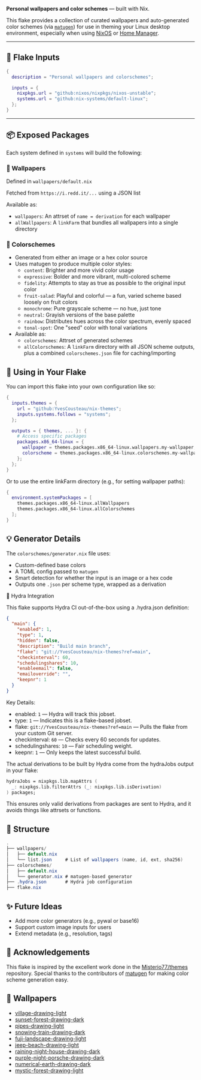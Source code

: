 **Personal wallpapers and color schemes** — built with Nix.

This flake provides a collection of curated wallpapers and auto-generated color schemes (via [`matugen`](https://github.com/InverseGood/matugen)) for use in theming your Linux desktop environment, especially when using [NixOS](https://nixos.org) or [Home Manager](https://nix-community.github.io/home-manager/).

---

## 🧩 Flake Inputs

```nix
{
  description = "Personal wallpapers and colorschemes";

  inputs = {
    nixpkgs.url = "github:nixos/nixpkgs/nixos-unstable";
    systems.url = "github:nix-systems/default-linux";
  };
}
```

---

## 📦 Exposed Packages

Each system defined in `systems` will build the following:

### 🎨 Wallpapers

Defined in `wallpapers/default.nix`

Fetched from `https://i.redd.it/...` using a JSON list

Available as:

- `wallpapers`: An attrset of `name = derivation` for each wallpaper
- `allWallpapers`: A `linkFarm` that bundles all wallpapers into a single directory

### 🌈 Colorschemes

- Generated from either an image or a hex color source
- Uses matugen to produce multiple color styles:
  - `content`: Brighter and more vivid color usage
  - `expressive`: Bolder and more vibrant, multi-colored scheme
  - `fidelity`: Attempts to stay as true as possible to the original input color
  - `fruit-salad`: Playful and colorful — a fun, varied scheme based loosely on fruit colors
  - `monochrome`: Pure grayscale scheme — no hue, just tone
  - `neutral`: Grayish versions of the base palette
  - `rainbow`: Distributes hues across the color spectrum, evenly spaced
  - `tonal-spot`: One "seed" color with tonal variations
- Available as:
  - `colorschemes`: Attrset of generated schemes
  - `allColorschemes`: A `linkFarm` directory with all JSON scheme outputs, plus a combined `colorschemes.json` file for caching/importing

## 🔧 Using in Your Flake

You can import this flake into your own configuration like so:

```nix
{
  inputs.themes = {
    url = "github:YvesCousteau/nix-themes";
    inputs.systems.follows = "systems";
  };

  outputs = { themes, ... }: {
    # Access specific packages
    packages.x86_64-linux = {
      wallpaper = themes.packages.x86_64-linux.wallpapers.my-wallpaper;
      colorscheme = themes.packages.x86_64-linux.colorschemes.my-wallpaper;
    };
  };
}
```

Or to use the entire linkFarm directory (e.g., for setting wallpaper paths):

```nix
{
  environment.systemPackages = [
    themes.packages.x86_64-linux.allWallpapers
    themes.packages.x86_64-linux.allColorschemes
  ];
}
```

## 💡 Generator Details

The `colorschemes/generator.nix` file uses:

- Custom-defined base colors
- A TOML config passed to `matugen`
- Smart detection for whether the input is an image or a hex code
- Outputs one `.json` per scheme type, wrapped as a derivation

🧪 Hydra Integration

This flake supports Hydra CI out-of-the-box using a .hydra.json definition:

```json
{
  "main": {
    "enabled": 1,
    "type": 1,
    "hidden": false,
    "description": "Build main branch",
    "flake": "git://YvesCousteau/nix-themes?ref=main",
    "checkinterval": 60,
    "schedulingshares": 10,
    "enableemail": false,
    "emailoverride": "",
    "keepnr": 1
  }
}
```

Key Details:

- enabled: `1` — Hydra will track this jobset.
- type: `1` — Indicates this is a flake-based jobset.
- flake: `git://YvesCousteau/nix-themes?ref=main` — Pulls the flake from your custom Git server.
- checkinterval: `60` — Checks every 60 seconds for updates.
- schedulingshares: `10` — Fair scheduling weight.
- keepnr: `1` — Only keeps the latest successful build.

The actual derivations to be built by Hydra come from the hydraJobs output in your flake:

```nix
hydraJobs = nixpkgs.lib.mapAttrs (
  _: nixpkgs.lib.filterAttrs (_: nixpkgs.lib.isDerivation)
) packages;
```

This ensures only valid derivations from packages are sent to Hydra, and it avoids things like attrsets or functions.

## 📁 Structure

```csharp
.
├── wallpapers/
│   ├── default.nix
│   └── list.json     # List of wallpapers (name, id, ext, sha256)
├── colorschemes/
│   ├── default.nix
│   └── generator.nix # matugen-based generator
├── .hydra.json       # Hydra job configuration
├── flake.nix

```

## ✨ Future Ideas

- Add more color generators (e.g., pywal or base16)
- Support custom image inputs for users
- Extend metadata (e.g., resolution, tags)

## 🤝 Acknowledgements

This flake is inspired by the excellent work done in the [Misterio77/themes](https://github.com/Misterio77/themes) repository. Special thanks to the contributors of [matugen](https://github.com/InioX/matugen) for making color scheme generation easy.

## 📜 Wallpapers

- [village-drawing-light](https://i.redd.it/18e6s5qy2bte1.png)
- [sunset-forest-drawing-dark](https://i.redd.it/rknp4tfe3hyd1.jpeg)
- [pipes-drawing-light](https://i.redd.it/qu6gsbfpzk1d1.png)
- [snowing-train-drawing-dark](https://i.redd.it/7tnlkhjvjs8b1.jpg)
- [fuji-landscape-drawing-light](https://i.redd.it/686p8bxm8twd1.png)
- [jeep-beach-drawing-light](https://i.redd.it/8o1dlanrjp7d1.png)
- [raining-night-house-drawing-dark](https://i.redd.it/dzm17cv8lwzd1.png)
- [purple-night-porsche-drawing-dark](https://i.redd.it/khnhze4fgf0d1.png)
- [numerical-earth-drawing-dark](https://i.redd.it/9rbfo0r5f0ue1.jpeg)
- [mystic-forest-drawing-light](https://www.reddit.com/media?url=https%3A%2F%2Fi.redd.it%2Fmqc0ncthor0f1.png)
